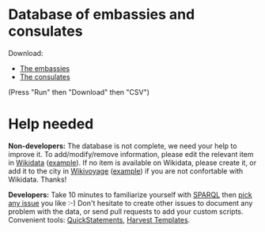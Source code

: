 # Database of embassies and consulates

Download:
- [The embassies](https://query.wikidata.org/#%23Embassies%0A%23defaultView%3ATable%0ASELECT%20DISTINCT%0A%09%28SAMPLE%28%3Fcountry_label%29%20as%20%3Fcountry%29%20%20%20%28SAMPLE%28%3Fcity_label%29%20as%20%3Fcity%29%20%28SAMPLE%28%3Faddress%29%20as%20%3Faddress%29%20%28SAMPLE%28%3Fcoordinates%29%20as%20%3Fcoordinates%29%0A%09%28SAMPLE%28%3Foperator_label%29%20as%20%3Foperator%29%20%28SAMPLE%28%3Fphone%29%20as%20%3Fphone%29%20%20%20%20%20%28SAMPLE%28%3Femail%29%20as%20%3Femail%29%20%20%20%20%20%28SAMPLE%28%3Fwebsite%29%20as%20%3Fwebsite%29%0A%09%28SAMPLE%28%3Ffacebook%29%20as%20%3Ffacebook%29%20%20%20%20%20%20%20%28SAMPLE%28%3Ftwitter%29%20as%20%3Ftwitter%29%20%28SAMPLE%28%3Fimage%29%20as%20%3Fimage%29%20%20%20%20%20%3Fwikidata%0AWHERE%20%7B%0A%09%3Fwikidata%20wdt%3AP31%20wd%3AQ3917681.%0A%09OPTIONAL%20%7B%3Fwikidata%20wdt%3AP131%2a%2Fwdt%3AP17%20%3FcountryId.%20%3FcountryId%20rdfs%3Alabel%20%3Fcountry_label.%20filter%20%28lang%28%3Fcountry_label%29%20%3D%20%22en%22%29.%7D%0A%09OPTIONAL%20%7B%3Fwikidata%20wdt%3AP131%20%3FcityId.%20%3FcityId%20rdfs%3Alabel%20%3Fcity_label.%20filter%20%28lang%28%3Fcity_label%29%20%3D%20%22en%22%29.%7D%0A%09OPTIONAL%20%7B%3Fwikidata%20wdt%3AP969%20%3Faddress.%7D%0A%09OPTIONAL%20%7B%3Fwikidata%20wdt%3AP625%20%3Fcoordinates.%7D%0A%09OPTIONAL%20%7B%3Fwikidata%20wdt%3AP137%20%3FoperatorId.%20%3FoperatorId%20rdfs%3Alabel%20%3Foperator_label.%20filter%20%28lang%28%3Foperator_label%29%20%3D%20%22en%22%29.%7D%0A%09OPTIONAL%20%7B%3Fwikidata%20wdt%3AP1329%20%3Fphone.%7D%0A%09OPTIONAL%20%7B%3Fwikidata%20wdt%3AP968%20%3Femail.%7D%0A%09OPTIONAL%20%7B%3Fwikidata%20wdt%3AP856%20%3Fwebsite.%7D%0A%09OPTIONAL%20%7B%3Fwikidata%20wdt%3AP2013%20%3Ffacebook.%7D%0A%09OPTIONAL%20%7B%3Fwikidata%20wdt%3AP2002%20%3Ftwitter.%7D%0A%09OPTIONAL%20%7B%3Fwikidata%20wdt%3AP2397%20%3Fyoutube.%7D%0A%09OPTIONAL%20%7B%3Fwikidata%20wdt%3AP18%20%3Fimage.%7D%0A%20%20%09OPTIONAL%20%7B%3Fwikidata%20wdt%3AP571%20%3Finception.%7D%0A%09OPTIONAL%20%7B%3Fwikidata%20wdt%3AP576%20%3FdissolvedOrAbolished.%7D%0A%09SERVICE%20wikibase%3Alabel%20%7Bbd%3AserviceParam%20wikibase%3Alanguage%20%22en%2Cru%2Cde%2Cfr%2Ces%22%7D%0A%7D%20GROUP%20BY%20%3Fwikidata%20%3FwikidataLabel%20ORDER%20BY%20ASC%28%3Fcountry%29%20ASC%28%3Fcity%29%20ASC%28%3Foperator%29)
- [The consulates](https://query.wikidata.org/#%23Consulates%0ASELECT%20DISTINCT%0A%09%28SAMPLE%28%3Fcountry_label%29%20as%20%3Fcountry%29%0A%09%28SAMPLE%28%3Fcity_label%29%20as%20%3Fcity%29%0A%09%28SAMPLE%28%3Faddress%29%20as%20%3Faddress%29%0A%09%28SAMPLE%28%3Fcoordinates%29%20as%20%3Fcoordinates%29%0A%09%28SAMPLE%28%3Foperator_label%29%20as%20%3Foperator%29%0A%09%28SAMPLE%28%3Fphone%29%20as%20%3Fphone%29%0A%09%28SAMPLE%28%3Femail%29%20as%20%3Femail%29%0A%09%28SAMPLE%28%3Fwebsite%29%20as%20%3Fwebsite%29%0A%09%28SAMPLE%28%3Ffacebook%29%20as%20%3Ffacebook%29%0A%09%28SAMPLE%28%3Fimage%29%20as%20%3Fimage%29%0A%09%3Fwikidata%0AWHERE%20%7B%0A%09%3Fwikidata%20wdt%3AP31%20wd%3AQ7843791.%0A%20%20%20%20OPTIONAL%20%7B%3Fwikidata%20wdt%3AP131%2a%2Fwdt%3AP17%20%3FcountryId.%20%3FcountryId%20rdfs%3Alabel%20%3Fcountry_label.%20filter%20%28lang%28%3Fcountry_label%29%20%3D%20%22en%22%29.%7D%0A%20%20%20%20OPTIONAL%20%7B%3Fwikidata%20wdt%3AP131%20%3FcityId.%20%3FcityId%20rdfs%3Alabel%20%3Fcity_label.%20filter%20%28lang%28%3Fcity_label%29%20%3D%20%22en%22%29.%7D%0A%20%20%20%20OPTIONAL%20%7B%3Fwikidata%20wdt%3AP969%20%3Faddress%20.%7D%0A%20%20%20%20OPTIONAL%20%7B%3Fwikidata%20wdt%3AP625%20%3Fcoordinates.%7D%0A%20%20%09OPTIONAL%20%7B%3Fwikidata%20wdt%3AP137%20%3FoperatorId.%20%3FoperatorId%20rdfs%3Alabel%20%3Foperator_label.%20filter%20%28lang%28%3Foperator_label%29%20%3D%20%22en%22%29.%7D%0A%20%20%20%20OPTIONAL%20%7B%3Fwikidata%20wdt%3AP1329%20%3Fphone%20.%7D%0A%20%20%20%20OPTIONAL%20%7B%3Fwikidata%20wdt%3AP968%20%3Femail%20.%7D%0A%20%20%20%20OPTIONAL%20%7B%3Fwikidata%20wdt%3AP856%20%3Fwebsite%20.%7D%0A%20%20%20%20OPTIONAL%20%7B%3Fwikidata%20wdt%3AP2013%20%3Ffacebook%20.%7D%0A%20%20%20%20OPTIONAL%20%7B%3Fwikidata%20wdt%3AP18%20%3Fimage%20.%7D%0A%09SERVICE%20wikibase%3Alabel%20%7B%20bd%3AserviceParam%20wikibase%3Alanguage%20%22en%2Cru%2Cde%2Cfr%2Ces%22%20%7D%0A%7D%20GROUP%20BY%20%3Fwikidata%20%3FwikidataLabel%20ORDER%20BY%20ASC%28%3Fcountry%29%20ASC%28%3Fcity%29%20ASC%28%3Foperator%29)

(Press "Run" then "Download" then "CSV")

# Help needed

**Non-developers:** The database is not complete, we need your help to improve it. To add/modify/remove information, please edit the relevant item in [Wikidata](http://wikidata.org) ([example](https://www.wikidata.org/wiki/Q2841718)). If no item is available on Wikidata, please create it, or add it to the city in [Wikivoyage](http://wikivoyage.org) ([example](https://en.wikivoyage.org/wiki/Karachi#Consulates)) if you are not confortable with Wikidata. Thanks!

**Developers:** Take 10 minutes to familiarize yourself with [SPARQL](https://www.wikidata.org/wiki/Wikidata:SPARQL_query_service/queries) then [pick any issue](https://github.com/nicolas-raoul/database-of-embassies/issues) you like :-) Don't hesitate to create other issues to document any problem with the data, or send pull requests to add your custom scripts. Convenient tools: [QuickStatements](https://tools.wmflabs.org/wikidata-todo/quick_statements.php), [Harvest Templates](https://tools.wmflabs.org/pltools/harvesttemplates/).
